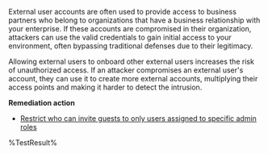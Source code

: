 External user accounts are often used to provide access to business partners who belong to organizations that have a business relationship with your enterprise. If these accounts are compromised in their organization, attackers can use the valid credentials to gain initial access to your environment, often bypassing traditional defenses due to their legitimacy.  

Allowing external users to onboard other external users increases the risk of unauthorized access. If an attacker compromises an external user's account, they can use it to create more external accounts, multiplying their access points and making it harder to detect the intrusion.

**Remediation action**

- [Restrict who can invite guests to only users assigned to specific admin roles](https://learn.microsoft.com/entra/external-id/external-collaboration-settings-configure#to-configure-guest-invite-settings?wt.mc_id=zerotrustrecommendations_automation_content_cnl_csasci)
<!--- Results --->
%TestResult%








